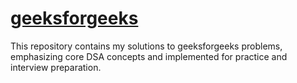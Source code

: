 # [geeksforgeeks](https://www.geeksforgeeks.org/explore?page=1&sortBy=submissions)
This repository contains my solutions to geeksforgeeks problems, emphasizing core DSA concepts and implemented for practice and interview preparation.
